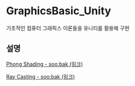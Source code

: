 # GraphicsBasic_Unity

기초적인 컴퓨터 그래픽스 이론들을 유니티를 활용해 구현

## 설명

[Phong Shading - soo:bak (링크)](https://soo-bak.github.io/dev/graphics/PhongShadingModel/)

[Ray Casting - soo:bak (링크)](https://soo-bak.github.io/dev/graphics/RayCasting/)
